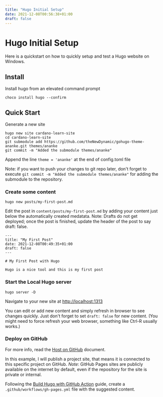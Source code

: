 ```yaml
---
title: "Hugo Initial Setup"
date: 2021-12-08T00:56:38+01:00
draft: false
---
```


# Hugo Initial Setup

Here is a quickstart on how to quickly setup and test a Hugo website on Windows.

## Install

Install hugo from an elevated command prompt

```console
choco install hugo --confirm
```

## Quick Start

Generate a new site

```
hugo new site cardano-learn-site
cd cardano-learn-site
git submodule add https://github.com/theNewDynamic/gohugo-theme-ananke.git themes/ananke
git commit -m "Added the submodule themes/ananke"
```

Append the line `theme = 'ananke'` at the end of config.toml file

Note: if you want to push your changes to git repo later, don't forget to execute `git commit -m "Added the submodule themes/ananke"` for adding the submodule to the repository.

### Create some content

```
hugo new posts/my-first-post.md
```

Edit the post in `content/posts/my-first-post.md` by adding your content just below the automatically created medatata.
Note: Drafts do not get deployed; once the post is finished, update the header of the post to say draft: false.

```
---
title: "My First Post"
date: 2021-12-08T00:49:35+01:00
draft: false
---

# My First Post with Hugo

Hugo is a nice tool and this is my first post
```

### Start the Local Hugo server 

```
hugo server -D
``` 

Navigate to your new site at [http://localhost:1313](http://localhost:1313/)

You can edit or add new content and simply refresh in browser to see changes quickly. Just don't forget to set `draft: false` for new content.
(You might need to force refresh your web browser, something like Ctrl-R usually works.)

### Deploy on GitHub


For more info, read the [Host on GitHub](https://gohugo.io/hosting-and-deployment/hosting-on-github/) document. 

In this example, I will publish a project site, that means it is connected to this specific project on GitHub.
*Note*: GitHub Pages sites are publicly available on the internet by default, even if the repository for the site is private or internal.

Following the [Build Hugo with GitHub Action](https://gohugo.io/hosting-and-deployment/hosting-on-github/#build-hugo-with-github-action) guide, create a `.github/workflows/gh-pages.yml` file with the suggested content.


